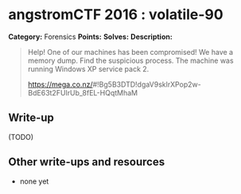 # angstromCTF 2016 : volatile-90

**Category:** Forensics
**Points:** 
**Solves:** 
**Description:**

> Help! One of our machines has been compromised! We have a memory dump. Find the suspicious process. The machine was running Windows XP service pack 2. 
> 
> 
> <https://mega.co.nz/>#!Bg5B3DTD!dgaV9sklrXPop2w-BdE63t2FUIrUb_8fEL-HQqtMhaM


## Write-up

(TODO)

## Other write-ups and resources

* none yet
